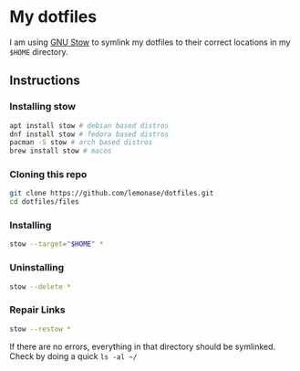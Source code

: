 # My dotfiles

I am using [GNU Stow](https://www.gnu.org/software/stow/) to symlink
my dotfiles to their correct locations in my `$HOME` directory.

## Instructions

### Installing stow

```bash
apt install stow # debian based distros
dnf install stow # fedora based distros
pacman -S stow # arch based distros
brew install stow # macos
```

### Cloning this repo

```sh
git clone https://github.com/lemonase/dotfiles.git
cd dotfiles/files
```

### Installing

```sh
stow --target="$HOME" *
```

### Uninstalling

```sh
stow --delete *
```

### Repair Links

```sh
stow --restow *
```

If there are no errors, everything in that directory should be symlinked.
Check by doing a quick `ls -al ~/`
